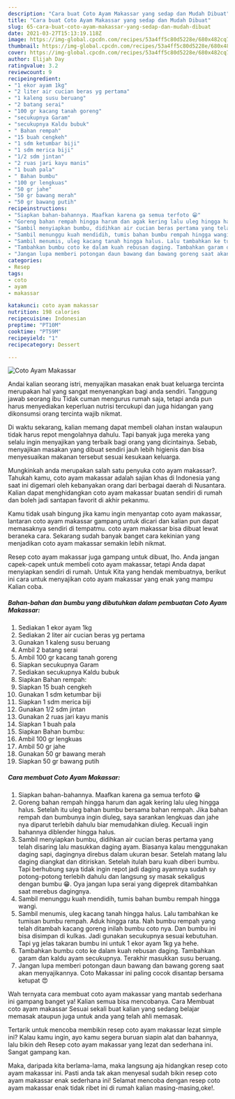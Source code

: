 ```yaml
---
description: "Cara buat Coto Ayam Makassar yang sedap dan Mudah Dibuat"
title: "Cara buat Coto Ayam Makassar yang sedap dan Mudah Dibuat"
slug: 65-cara-buat-coto-ayam-makassar-yang-sedap-dan-mudah-dibuat
date: 2021-03-27T15:13:19.118Z
image: https://img-global.cpcdn.com/recipes/53a4ff5c80d5228e/680x482cq70/coto-ayam-makassar-foto-resep-utama.jpg
thumbnail: https://img-global.cpcdn.com/recipes/53a4ff5c80d5228e/680x482cq70/coto-ayam-makassar-foto-resep-utama.jpg
cover: https://img-global.cpcdn.com/recipes/53a4ff5c80d5228e/680x482cq70/coto-ayam-makassar-foto-resep-utama.jpg
author: Elijah Day
ratingvalue: 3.2
reviewcount: 9
recipeingredient:
- "1 ekor ayam 1kg"
- "2 liter air cucian beras yg pertama"
- "1 kaleng susu beruang"
- "2 batang serai"
- "100 gr kacang tanah goreng"
- "secukupnya Garam"
- "secukupnya Kaldu bubuk"
- " Bahan rempah"
- "15 buah cengkeh"
- "1 sdm ketumbar biji"
- "1 sdm merica biji"
- "1/2 sdm jintan"
- "2 ruas jari kayu manis"
- "1 buah pala"
- " Bahan bumbu"
- "100 gr lengkuas"
- "50 gr jahe"
- "50 gr bawang merah"
- "50 gr bawang putih"
recipeinstructions:
- "Siapkan bahan-bahannya. Maafkan karena ga semua terfoto 😁"
- "Goreng bahan rempah hingga harum dan agak kering lalu uleg hingga halus. Setelah itu uleg bahan bumbu bersama bahan rempah. Jika bahan rempah dan bumbunya ingin diuleg, saya sarankan lengkuas dan jahe nya diparut terlebih dahulu biar memudahkan diuleg. Kecuali ingin bahannya diblender hingga halus."
- "Sambil menyiapkan bumbu, didihkan air cucian beras pertama yang telah disaring lalu masukkan daging ayam. Biasanya kalau menggunakan daging sapi, dagingnya direbus dalam ukuran besar. Setelah matang lalu daging diangkat dan ditiriskan. Setelah itulah baru kuah diberi bumbu. Tapi berhubung saya tidak ingin repot jadi daging ayamnya sudah sy potong-potong terlebih dahulu dan langsung sy masak sekaligus dengan bumbu 😁. Oya jangan lupa serai yang digeprek ditambahkan saat merebus dagingnya."
- "Sambil menunggu kuah mendidih, tumis bahan bumbu rempah hingga wangi."
- "Sambil menumis, uleg kacang tanah hingga halus. Lalu tambahkan ke tumisan bumbu rempah. Aduk hingga rata. Nah bumbu rempah yang telah ditambah kacang goreng inilah bumbu coto nya. Dan bumbu ini bisa disimpan di kulkas. Jadi gunakan secukupnya sesuai kebutuhan. Tapi yg jelas takaran bumbu ini untuk 1 ekor ayam 1kg ya hehe."
- "Tambahkan bumbu coto ke dalam kuah rebusan daging. Tambahkan garam dan kaldu ayam secukupnya. Terakhir masukkan susu beruang."
- "Jangan lupa memberi potongan daun bawang dan bawang goreng saat akan menyajikannya. Coto Makassar ini paling cocok disantap bersama ketupat 😍"
categories:
- Resep
tags:
- coto
- ayam
- makassar

katakunci: coto ayam makassar 
nutrition: 198 calories
recipecuisine: Indonesian
preptime: "PT10M"
cooktime: "PT59M"
recipeyield: "1"
recipecategory: Dessert

---
```



![Coto Ayam Makassar](https://img-global.cpcdn.com/recipes/53a4ff5c80d5228e/680x482cq70/coto-ayam-makassar-foto-resep-utama.jpg)

Andai kalian seorang istri, menyajikan masakan enak buat keluarga tercinta merupakan hal yang sangat menyenangkan bagi anda sendiri. Tanggung jawab seorang ibu Tidak cuman mengurus rumah saja, tetapi anda pun harus menyediakan keperluan nutrisi tercukupi dan juga hidangan yang dikonsumsi orang tercinta wajib nikmat.

Di waktu  sekarang, kalian memang dapat membeli olahan instan walaupun tidak harus repot mengolahnya dahulu. Tapi banyak juga mereka yang selalu ingin menyajikan yang terbaik bagi orang yang dicintainya. Sebab, menyajikan masakan yang dibuat sendiri jauh lebih higienis dan bisa menyesuaikan makanan tersebut sesuai kesukaan keluarga. 



Mungkinkah anda merupakan salah satu penyuka coto ayam makassar?. Tahukah kamu, coto ayam makassar adalah sajian khas di Indonesia yang saat ini digemari oleh kebanyakan orang dari berbagai daerah di Nusantara. Kalian dapat menghidangkan coto ayam makassar buatan sendiri di rumah dan boleh jadi santapan favorit di akhir pekanmu.

Kamu tidak usah bingung jika kamu ingin menyantap coto ayam makassar, lantaran coto ayam makassar gampang untuk dicari dan kalian pun dapat memasaknya sendiri di tempatmu. coto ayam makassar bisa dibuat lewat beraneka cara. Sekarang sudah banyak banget cara kekinian yang menjadikan coto ayam makassar semakin lebih nikmat.

Resep coto ayam makassar juga gampang untuk dibuat, lho. Anda jangan capek-capek untuk membeli coto ayam makassar, tetapi Anda dapat menyiapkan sendiri di rumah. Untuk Kita yang hendak membuatnya, berikut ini cara untuk menyajikan coto ayam makassar yang enak yang mampu Kalian coba.

<!--inarticleads1-->

##### Bahan-bahan dan bumbu yang dibutuhkan dalam pembuatan Coto Ayam Makassar:

1. Sediakan 1 ekor ayam 1kg
1. Sediakan 2 liter air cucian beras yg pertama
1. Gunakan 1 kaleng susu beruang
1. Ambil 2 batang serai
1. Ambil 100 gr kacang tanah goreng
1. Siapkan secukupnya Garam
1. Sediakan secukupnya Kaldu bubuk
1. Siapkan  Bahan rempah:
1. Siapkan 15 buah cengkeh
1. Gunakan 1 sdm ketumbar biji
1. Siapkan 1 sdm merica biji
1. Gunakan 1/2 sdm jintan
1. Gunakan 2 ruas jari kayu manis
1. Siapkan 1 buah pala
1. Siapkan  Bahan bumbu:
1. Ambil 100 gr lengkuas
1. Ambil 50 gr jahe
1. Gunakan 50 gr bawang merah
1. Siapkan 50 gr bawang putih




<!--inarticleads2-->

##### Cara membuat Coto Ayam Makassar:

1. Siapkan bahan-bahannya. Maafkan karena ga semua terfoto 😁
1. Goreng bahan rempah hingga harum dan agak kering lalu uleg hingga halus. Setelah itu uleg bahan bumbu bersama bahan rempah. Jika bahan rempah dan bumbunya ingin diuleg, saya sarankan lengkuas dan jahe nya diparut terlebih dahulu biar memudahkan diuleg. Kecuali ingin bahannya diblender hingga halus.
1. Sambil menyiapkan bumbu, didihkan air cucian beras pertama yang telah disaring lalu masukkan daging ayam. Biasanya kalau menggunakan daging sapi, dagingnya direbus dalam ukuran besar. Setelah matang lalu daging diangkat dan ditiriskan. Setelah itulah baru kuah diberi bumbu. Tapi berhubung saya tidak ingin repot jadi daging ayamnya sudah sy potong-potong terlebih dahulu dan langsung sy masak sekaligus dengan bumbu 😁. Oya jangan lupa serai yang digeprek ditambahkan saat merebus dagingnya.
1. Sambil menunggu kuah mendidih, tumis bahan bumbu rempah hingga wangi.
1. Sambil menumis, uleg kacang tanah hingga halus. Lalu tambahkan ke tumisan bumbu rempah. Aduk hingga rata. Nah bumbu rempah yang telah ditambah kacang goreng inilah bumbu coto nya. Dan bumbu ini bisa disimpan di kulkas. Jadi gunakan secukupnya sesuai kebutuhan. Tapi yg jelas takaran bumbu ini untuk 1 ekor ayam 1kg ya hehe.
1. Tambahkan bumbu coto ke dalam kuah rebusan daging. Tambahkan garam dan kaldu ayam secukupnya. Terakhir masukkan susu beruang.
1. Jangan lupa memberi potongan daun bawang dan bawang goreng saat akan menyajikannya. Coto Makassar ini paling cocok disantap bersama ketupat 😍




Wah ternyata cara membuat coto ayam makassar yang mantab sederhana ini gampang banget ya! Kalian semua bisa mencobanya. Cara Membuat coto ayam makassar Sesuai sekali buat kalian yang sedang belajar memasak ataupun juga untuk anda yang telah ahli memasak.

Tertarik untuk mencoba membikin resep coto ayam makassar lezat simple ini? Kalau kamu ingin, ayo kamu segera buruan siapin alat dan bahannya, lalu bikin deh Resep coto ayam makassar yang lezat dan sederhana ini. Sangat gampang kan. 

Maka, daripada kita berlama-lama, maka langsung aja hidangkan resep coto ayam makassar ini. Pasti anda tak akan menyesal sudah bikin resep coto ayam makassar enak sederhana ini! Selamat mencoba dengan resep coto ayam makassar enak tidak ribet ini di rumah kalian masing-masing,oke!.

